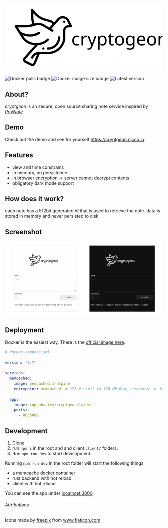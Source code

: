 <p align="center">
<img src="./design/github.svg">
</p>

![Docker pulls badge](https://img.shields.io/docker/pulls/cupcakearmy/cryptgeon)
![Docker image size badge](https://img.shields.io/docker/image-size/cupcakearmy/cryptgeon)
![Latest version](https://img.shields.io/github/v/release/cupcakearmy/cryptgeon)

## About?

_cryptgeon_ is an secure, open source sharing note service inspired by [_PrivNote_](https://privnote.com)

## Demo

Check out the demo and see for yourself https://cryptgeon.nicco.io.

## Features

- view and time constrains
- in memory, no persistence
- in browser encryption → server cannot decrypt contents
- obligatory dark mode support

## How does it work?

each note has a 512bit generated <i>id</i> that is used to retrieve the note. data is stored in memory and never persisted to disk.

## Screenshot

![screenshot](./design/Screens.png)

## Deployment

Docker is the easiest way. There is the [official image here](https://hub.docker.com/r/cupcakearmy/cryptgeon).

```yaml
# docker-compose.yml

version: '3.7'

services:
  memcached:
    image: memcached:1-alpine
    entrypoint: memcached -m 128 # Limit to 128 MB Ram, customize at free will.

  app:
    image: cupcakearmy/cryptgeon:latest
    ports:
      - 80:5000
```

## Development

1. Clone
2. run `npm i` in the root and and client `client/` folders.
3. Run `npm run dev` to start development.

Running `npm run dev` in the root folder will start the following things

- a memcache docker container
- rust backend with hot reload
- client with hot reload

You can see the app under [localhost:3000](http://localhost:3000).

###### Attributions

Icons made by <a href="https://www.freepik.com" title="Freepik">freepik</a> from <a href="https://www.flaticon.com/" title="Flaticon">www.flaticon.com</a>
